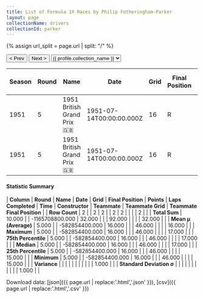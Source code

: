 ```yaml
---
title: List of Formula 1® Races by Philip Fotheringham-Parker
layout: page
collectionName: drivers
collectionId: parker
---
```


{% assign url_split = page.url | split: "/" %}
<div id="collection-navigation">
<button onclick="selector.options[selector.selectedIndex-1].value && (window.location = selector.options[selector.selectedIndex-1].value);">&lt; Prev</button>
<button onclick="selector.options[selector.selectedIndex+1].value && (window.location = selector.options[selector.selectedIndex+1].value);">Next &gt;</button>
<select id="selector" onchange="this.options[this.selectedIndex].value && (window.location = this.options[this.selectedIndex].value);">
  {% for collectionId in site.data[page.collectionName].refs %}
    {% if collectionId == page.collectionId %}
      {% assign selected = "selected" %}
    {% else %}
      {% assign selected = "" %}
    {% endif %}
    {% assign profile = site.data[page.collectionName][collectionId].profile %}
    <option value="/f1/{{ page.collectionName }}/{{ collectionId }}/{{ url_split[4] }}" {{ selected }}>{{ profile.collection_name }}</option>
  {% endfor %}
</select>
</div>

| Season | Round | Name | Date | Grid | Final Position | Points | Laps Completed | Time | Constructor | Teammate | Teammate Grid | Teammate Final Position |
|--|--|--|--|--|--|--|--|--|--|--|--|--|
| 1951 | 5 | 1951 British Grand Prix 🇬🇧 | 1951-07-14T00:00:00.000Z | 16 | R | 0.0 | 46 |   | Maserati 🇮🇹 | [David Murray 🇬🇧](/f1/drivers/murray) | 15 | R |
| 1951 | 5 | 1951 British Grand Prix 🇬🇧 | 1951-07-14T00:00:00.000Z | 16 | R | 0.0 | 46 |   | Maserati 🇮🇹 | [John James 🇬🇧](/f1/drivers/john_james) | 17 | R |

#### Statistic Summary

| **Column** | **Round** | **Name** | **Date** | **Grid** | **Final Position** | **Points** | **Laps Completed** | **Time** | **Constructor** | **Teammate** | **Teammate Grid** | **Teammate Final Position** |
| **Row Count** | 2 |  | 2 | 2 |  | 2 | 2 |  |  |  | 2 |  |
| **Total Sum** | 10.000 |  | -1165708800.000 | 32.000 |  |  | 92.000 |  |  |  | 32.000 |  |
| **Mean μ (Average)** | 5.000 |  | -582854400.000 | 16.000 |  |  | 46.000 |  |  |  | 16.000 |  |
| **Maximum** | 5.000 |  | -582854400.000 | 16.000 |  |  | 46.000 |  |  |  | 17.000 |  |
| **75th Percentile** | 5.000 |  | -582854400.000 | 16.000 |  |  | 46.000 |  |  |  | 17.000 |  |
| **Median** | 5.000 |  | -582854400.000 | 16.000 |  |  | 46.000 |  |  |  | 17.000 |  |
| **25th Percentile** | 5.000 |  | -582854400.000 | 16.000 |  |  | 46.000 |  |  |  | 15.000 |  |
| **Minimum** | 5.000 |  | -582854400.000 | 16.000 |  |  | 46.000 |  |  |  | 15.000 |  |
| **Variance** |  |  |  |  |  |  |  |  |  |  | 1.000 |  |
| **Standard Deviation σ** |  |  |  |  |  |  |  |  |  |  | 1.000 |  |

Download data: [json]({{ page.url | replace:'.html','.json' }}), [csv]({{ page.url | replace:'.html','.csv' }})
